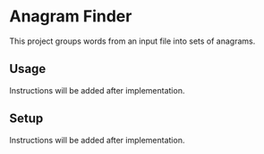 # Anagram Finder

This project groups words from an input file into sets of anagrams.

## Usage

Instructions will be added after implementation.

## Setup

Instructions will be added after implementation. 